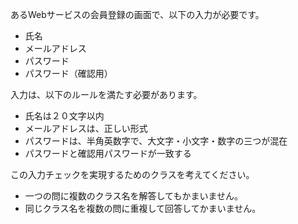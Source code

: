あるWebサービスの会員登録の画面で、以下の入力が必要です。
- 氏名
- メールアドレス
- パスワード
- パスワード（確認用）

入力は、以下のルールを満たす必要があります。
- 氏名は２０文字以内
- メールアドレスは、正しい形式
- パスワードは、半角英数字で、大文字・小文字・数字の三つが混在
- パスワードと確認用パスワードが一致する

この入力チェックを実現するためのクラスを考えてください。
- 一つの問に複数のクラス名を解答してもかまいません。
- 同じクラス名を複数の問に重複して回答してかまいません。